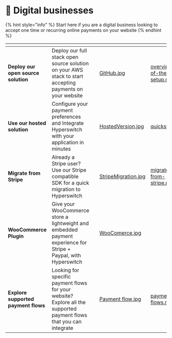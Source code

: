 # 🛒 Digital businesses

{% hint style="info" %}
Start here if you are a digital business looking to accept one time or recurring online payments on your website
{% endhint %}

<table data-card-size="large" data-view="cards"><thead><tr><th></th><th></th><th></th><th data-hidden data-card-cover data-type="files"></th><th data-hidden data-card-target data-type="content-ref"></th></tr></thead><tbody><tr><td><strong>Deploy our open source solution</strong></td><td>Deploy our full stack open source solution on your AWS stack to start accepting payments on your website</td><td></td><td><a href="../.gitbook/assets/GitHub.jpg">GitHub.jpg</a></td><td><a href="../open-source-setup/overview-of-the-oss-setup.md">overview-of-the-oss-setup.md</a></td></tr><tr><td><strong>Use our hosted solution</strong></td><td>Configure your payment preferences and Integrate Hyperswitch with your application in minutes</td><td></td><td><a href="../.gitbook/assets/HostedVersion.jpg">HostedVersion.jpg</a></td><td><a href="../hosted-version-docs/quickstart.md">quickstart.md</a></td></tr><tr><td><strong>Migrate from Stripe</strong></td><td>Already a Stripe user? Use our Stripe compatible SDK for a quick migration to Hyperswitch</td><td></td><td><a href="../.gitbook/assets/StripeMigration.jpg">StripeMigration.jpg</a></td><td><a href="../hosted-version-docs/migrate-from-stripe.md">migrate-from-stripe.md</a></td></tr><tr><td><strong>WooCommerce Plugin</strong></td><td>Give your WooCommerce store a lightweight and embedded payment experience for Stripe + Paypal, with Hyperswitch</td><td></td><td><a href="../.gitbook/assets/WooComerce.jpg">WooComerce.jpg</a></td><td></td></tr><tr><td><strong>Explore supported payment flows</strong></td><td>Looking for specific payment flows for your website? Explore all the supported payment flows that you can integrate</td><td></td><td><a href="../.gitbook/assets/Payment flow.jpg">Payment flow.jpg</a></td><td><a href="../learn-how-hyperswitch-works/payment-flows.md">payment-flows.md</a></td></tr></tbody></table>
